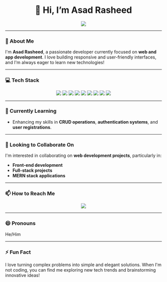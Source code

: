 <h1 align="center">👋 Hi, I’m Asad Rasheed</h1>

<p align="center">
  <a href="mailto:asadrasheeddev@gmail.com"><img src="https://img.shields.io/badge/Email-asadrasheeddev@gmail.com-red?style=flat-square&logo=gmail"></a>
</p>

---

### 👀 About Me
I'm **Asad Rasheed**, a passionate developer currently focused on **web and app development**. I love building responsive and user-friendly interfaces, and I'm always eager to learn new technologies!

---

### 💻 Tech Stack
<p align="center">
  <img src="https://img.shields.io/badge/HTML5-E34F26?style=for-the-badge&logo=html5&logoColor=white">
  <img src="https://img.shields.io/badge/CSS3-1572B6?style=for-the-badge&logo=css3&logoColor=white">
  <img src="https://img.shields.io/badge/JavaScript-F7DF1E?style=for-the-badge&logo=javascript&logoColor=black">
  <img src="https://img.shields.io/badge/jQuery-0769AD?style=for-the-badge&logo=jquery&logoColor=white">
  <img src="https://img.shields.io/badge/Vue.js-4FC08D?style=for-the-badge&logo=vue.js&logoColor=white">
  <img src="https://img.shields.io/badge/Node.js-339933?style=for-the-badge&logo=node.js&logoColor=white">
  <img src="https://img.shields.io/badge/Express.js-000000?style=for-the-badge&logo=express&logoColor=white">
  <img src="https://img.shields.io/badge/MongoDB-4EA94B?style=for-the-badge&logo=mongodb&logoColor=white">
  <img src="https://img.shields.io/badge/React-61DAFB?style=for-the-badge&logo=react&logoColor=black">
</p>

---

### 🌱 Currently Learning
- Enhancing my skills in **CRUD operations**, **authentication systems**, and **user registrations**.

---

### 💞️ Looking to Collaborate On
I'm interested in collaborating on **web development projects**, particularly in:
- **Front-end development**
- **Full-stack projects**
- **MERN stack applications**

---

### 📫 How to Reach Me
<p align="center">
  <a href="mailto:asadrasheeddev@gmail.com"><img src="https://img.shields.io/badge/Email-asadrasheeddev@gmail.com-red?style=for-the-badge&logo=gmail&logoColor=white"></a>
</p>

---

### 😄 Pronouns
He/Him

---

### ⚡ Fun Fact
I love turning complex problems into simple and elegant solutions. When I'm not coding, you can find me exploring new tech trends and brainstorming innovative ideas!

<!---
Asad-Rasheed-developer/Asad-Rasheed-developer is a ✨ special ✨ repository because its `README.md` (this file) appears on your GitHub profile.
You can click the Preview link to take a look at your changes.
--->
